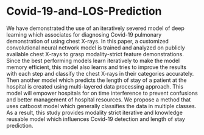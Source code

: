 # Covid-19-and-LOS-Prediction
We have demonstrated the use of an iteratively severed model of deep learning which associates for diagnosing Covid-19 pulmonary demonstration of using chest X-rays. In this paper, a customized convolutional neural network model is trained and analyzed on publicly available chest X-rays to grasp modality-strict feature demonstrations. Since the best performing models learn iteratively to make the model memory efficient, this model also learns and tries to improve the results with each step and classify the chest X-rays in their categories accurately. Then another model which predicts the length of stay of a patient at the hospital is created using multi-layered data processing approach. This model will empower hospitals for on time interference to prevent confusions and better management of hospital resources. We propose a method that uses catboost model which generally classifies the data in multiple classes. As a result, this study provides modality strict iterative and knowledge reusable model which influences Covid-19 detection and length of stay prediction.

